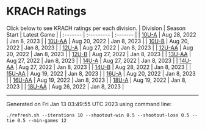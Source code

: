 # KRACH Ratings
Click below to see KRACH ratings per each division.
| Division | Season Start | Latest Game |
| :------- | :--------- | :------- |
| [10U-A](scores_10U-A.md) | Aug 28, 2022 | Jan 8, 2023 |
| [10U-AA](scores_10U-AA.md) | Aug 20, 2022 | Jan 8, 2023 |
| [10U-B](scores_10U-B.md) | Aug 20, 2022 | Jan 8, 2023 |
| [12U-A](scores_12U-A.md) | Aug 27, 2022 | Jan 8, 2023 |
| [12U-AA](scores_12U-AA.md) | Aug 20, 2022 | Jan 8, 2023 |
| [12U-B](scores_12U-B.md) | Aug 27, 2022 | Jan 8, 2023 |
| [13U-AA](scores_13U-AA.md) | Aug 27, 2022 | Jan 8, 2023 |
| [14U-A](scores_14U-A.md) | Aug 27, 2022 | Jan 8, 2023 |
| [14U-AA](scores_14U-AA.md) | Aug 27, 2022 | Jan 8, 2023 |
| [14U-B](scores_14U-B.md) | Aug 28, 2022 | Jan 8, 2023 |
| [15U-AA](scores_15U-AA.md) | Aug 19, 2022 | Jan 8, 2023 |
| [16U-A](scores_16U-A.md) | Aug 20, 2022 | Jan 8, 2023 |
| [16U-AA](scores_16U-AA.md) | Aug 19, 2022 | Jan 8, 2023 |
| [18U-A](scores_18U-A.md) | Aug 19, 2022 | Jan 8, 2023 |
| [18U-AA](scores_18U-AA.md) | Aug 26, 2022 | Jan 8, 2023 |

***
Generated on Fri Jan 13 03:49:55 UTC 2023 using command line:
```
./refresh.sh --iterations 10 --shootout-win 0.5 --shootout-loss 0.5 --tie 0.5 --min-games 12
```

